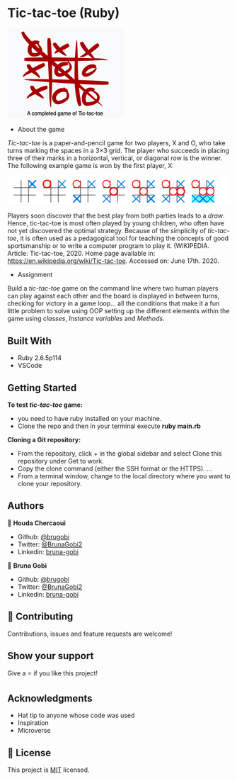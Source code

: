 # Tic-tac-toe (Ruby)

![screenshot](./assets/images/tictactoe.png)

 - About the game

*Tic-tac-toe* is a paper-and-pencil game for two players, X and O, who take turns marking the
 spaces in a 3×3 grid. The player who succeeds in placing three of their marks in a horizontal,
 vertical, or diagonal row is the winner. The following example game is won by the first player, X:

![screenshot](./assets/images/winner.png)

Players soon discover that the best play from both parties leads to a *draw*. Hence, tic-tac-toe is 
most often played by young children, who often have not yet discovered the optimal strategy.
Because of the simplicity of *tic-tac-toe*, it is often used as a pedagogical tool for teaching the
concepts of good sportsmanship or to write a computer program to play it. (WIKIPEDIA. Article:
Tic-tac-toe, 2020. Home page available in: <https://en.wikipedia.org/wiki/Tic-tac-toe>. 
Accessed on: June 17th. 2020.

 - Assignment 

Build a *tic-tac-toe* game on the command line where two human players can play against each 
other and the board is displayed in between turns, checking for victory in a game loop… all the 
conditions that make it a fun little problem to solve using OOP setting up the different elements
within the game using *classes*, *Instance variables* and *Methods*.

## Built With

- Ruby 2.6.5p114
- VSCode

## Getting Started

**To test *tic-tac-toe* game:**
 - you need to have ruby installed on your machine.
 - Clone the repo and then in your terminal execute **ruby main.rb**

**Cloning a Git repository:**
   - From the repository, click + in the global sidebar and select Clone this repository under Get to work.
   - Copy the clone command (either the SSH format or the HTTPS). ...
   - From a terminal window, change to the local directory where you want to clone your repository.

## Authors

👤 **Houda Chercaoui**

- Github: [@brugobi](https://github.com/brugobi)
- Twitter: [@BrunaGobi2](https://twitter.com/BrunaGobi2)
- Linkedin: [bruna-gobi](https://www.linkedin.com/in/bruna-gobi/)

👤 **Bruna Gobi**

- Github: [@brugobi](https://github.com/brugobi)
- Twitter: [@BrunaGobi2](https://twitter.com/BrunaGobi2)
- Linkedin: [bruna-gobi](https://www.linkedin.com/in/bruna-gobi/)

## 🤝 Contributing

Contributions, issues and feature requests are welcome!

## Show your support

Give a ⭐️ if you like this project!

## Acknowledgments

- Hat tip to anyone whose code was used
- Inspiration
- Microverse

## 📝 License

This project is [MIT](lic.url) licensed.
